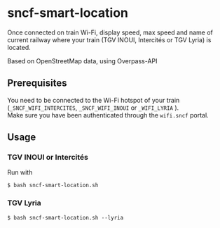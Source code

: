 # sncf-smart-location

Once connected on train Wi-Fi, display speed, max speed and name of current railway where your train (TGV INOUI, Intercités or TGV Lyria) is located.

Based on OpenStreetMap data, using Overpass-API

## Prerequisites

You need to be connected to the Wi-Fi hotspot of your train (`_SNCF_WIFI_INTERCITES`,  `_SNCF_WIFI_INOUI` or `_WIFI_LYRIA` ).  
Make sure you have been authenticated through the `wifi.sncf` portal.

## Usage

### TGV INOUI or Intercités

Run with

```
$ bash sncf-smart-location.sh
```

### TGV Lyria
```
$ bash sncf-smart-location.sh --lyria
```


